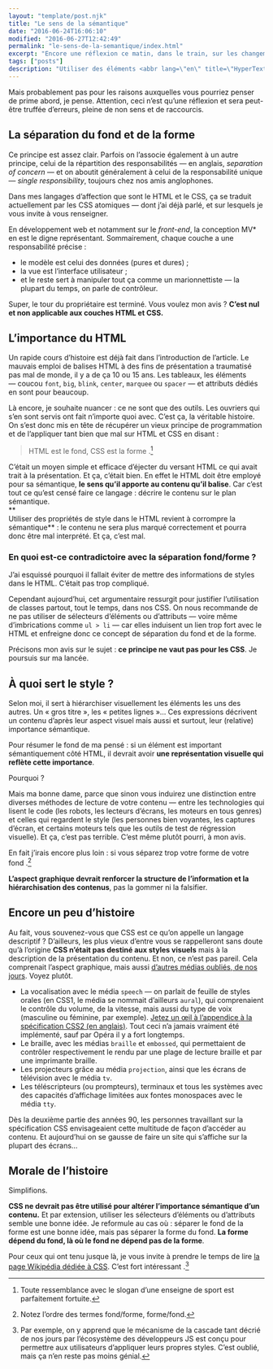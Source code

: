 ```yaml
---
layout: "template/post.njk"
title: "Le sens de la sémantique"
date: "2016-06-24T16:06:10"
modified: "2016-06-27T12:42:49"
permalink: "le-sens-de-la-semantique/index.html"
excerpt: "Encore une réflexion ce matin, dans le train, sur les changements de conception des styles qui remuent notre milieu en 2016."
tags: ["posts"]
description: "Utiliser des éléments <abbr lang=\"en\" title=\"HyperText Markup Language\">HTML</abbr> pour leur aspect visuel ou utiliser des attributs de présentation sont de mauvaises pratiques."
---
```

Mais probablement pas pour les raisons auxquelles vous pourriez penser de prime abord, je pense. Attention, ceci nʼest quʼune réflexion et sera peut-être truffée dʼerreurs, pleine de non sens et de raccourcis.

## La séparation du fond et de la forme

Ce principe est assez clair. Parfois on lʼassocie également à un autre principe, celui de la répartition des responsabilités —&nbsp;en anglais, _separation of concern_&nbsp;— et on aboutit généralement à celui de la responsabilité unique —&nbsp;_single responsibility_, toujours chez nos amis anglophones.

Dans mes langages dʼaffection que sont le HTML et le CSS, ça se traduit actuellement par les CSS atomiques —&nbsp;dont jʼai déjà parlé, et sur lesquels je vous invite à vous renseigner.

En développement web et notamment sur le _front-end_, la conception MV\* en est le digne représentant. Sommairement, chaque couche a une responsabilité précise&nbsp;:

* le modèle est celui des données (pures et dures)&nbsp;;
* la vue est lʼinterface utilisateur&nbsp;;
* et le reste sert à manipuler tout ça comme un marionnettiste —&nbsp;la plupart du temps, on parle de contrôleur.

Super, le tour du propriétaire est terminé. Vous voulez mon avis&nbsp;? **Cʼest nul et non applicable aux couches HTML et CSS.**

## Lʼimportance du HTML

Un rapide cours dʼhistoire est déjà fait dans lʼintroduction de lʼarticle. Le mauvais emploi de balises HTML à des fins de présentation a traumatisé pas mal de monde, il y a de ça 10 ou 15 ans. Les tableaux, les éléments —&nbsp;coucou `font`, `big`, `blink`, `center`, `marquee` ou `spacer`&nbsp;— et attributs dédiés en sont pour beaucoup.

Là encore, je souhaite nuancer&nbsp;: ce ne sont que des outils. Les ouvriers qui sʼen sont servis ont fait nʼimporte quoi avec. Cʼest ça, la véritable histoire. On sʼest donc mis en tête de récupérer un vieux principe de programmation et de lʼappliquer tant bien que mal sur HTML et CSS en disant&nbsp;:

> HTML est le fond, CSS est la forme&nbsp;.[^1]

[^1]: Toute ressemblance avec le slogan dʼune enseigne de sport est parfaitement fortuite.



Cʼétait un moyen simple et efficace dʼéjecter du versant HTML ce qui avait trait à la présentation. Et ça, c’était bien. En effet le HTML doit être employé pour sa sémantique, **le sens quʼil apporte au contenu quʼil balise**. Car cʼest tout ce quʼest censé faire ce langage&nbsp;: décrire le contenu sur le plan sémantique.  
**  
Utiliser des propriétés de style dans le HTML revient à corrompre la sémantique**&nbsp;: le contenu ne sera plus marqué correctement et pourra donc être mal interprété. Et ça, cʼest mal.

### En quoi est-ce contradictoire avec la séparation fond/forme&nbsp;?

Jʼai esquissé pourquoi il fallait éviter de mettre des informations de styles dans le HTML. Cʼétait pas trop compliqué.

Cependant aujourdʼhui, cet argumentaire ressurgit pour justifier lʼutilisation de classes partout, tout le temps, dans nos CSS. On nous recommande de ne pas utiliser de sélecteurs dʼéléments ou dʼattributs —&nbsp;voire même dʼimbrications comme `ul > li`&nbsp;— car elles induisent un lien trop fort avec le HTML et enfreigne donc ce concept de séparation du fond et de la forme.

Précisons mon avis sur le sujet&nbsp;: **ce principe ne vaut pas pour les CSS**. Je poursuis sur ma lancée.

## À quoi sert le style&nbsp;?

Selon moi, il sert à hiérarchiser visuellement les éléments les uns des autres. Un «&nbsp;gros titre&nbsp;», les «&nbsp;petites lignes&nbsp;»… Ces expressions décrivent un contenu dʼaprès leur aspect visuel mais aussi et surtout, leur (relative) importance sémantique.

Pour résumer le fond de ma pensé&nbsp;: si un élément est important sémantiquement côté HTML, il devrait avoir **une représentation visuelle qui reflète cette importance**.

Pourquoi&nbsp;?

Mais ma bonne dame, parce que sinon vous induirez une distinction entre diverses méthodes de lecture de votre contenu —&nbsp;entre les technologies qui lisent le code (les robots, les lecteurs d’écrans, les moteurs en tous genres) et celles qui regardent le style (les personnes bien voyantes, les captures dʼécran, et certains moteurs tels que les outils de test de régression visuelle). Et ça, cʼest pas terrible. Cʼest même plutôt pourri, à mon avis.

En fait jʼirais encore plus loin&nbsp;: si vous séparez trop votre forme de votre fond&nbsp;.[^2]

[^2]: Notez lʼordre des termes fond/forme, forme/fond.



**Lʼaspect graphique devrait renforcer la structure de lʼinformation et la hiérarchisation des contenus**, pas la gommer ni la falsifier.

## Encore un peu dʼhistoire

Au fait, vous souvenez-vous que CSS est ce qu’on appelle un langage descriptif&nbsp;? Dʼailleurs, les plus vieux dʼentre vous se rappelleront sans doute quʼà lʼorigine **CSS nʼétait pas destiné aux styles visuels** mais à la description de la présentation du contenu. Et non, ce nʼest pas pareil. Cela comprenait lʼaspect graphique, mais aussi [dʼautres médias oubliés, de nos jours](https://www.w3.org/TR/CSS2/media.html#media-types). Voyez plutôt.

* La vocalisation avec le média `speech` —&nbsp;on parlait de feuille de styles orales (en CSS1, le média se nommait dʼailleurs `aural`), qui comprenaient le contrôle du volume, de la vitesse, mais aussi du type de voix (masculine ou féminine, par exemple). [Jetez un œil à lʼappendice à la spécification CSS2 (en anglais)](https://www.w3.org/TR/CSS2/aural.html). Tout ceci nʼa jamais vraiment été implémenté, sauf par Opéra il y a fort longtemps.
* Le braille, avec les médias `braille` et `embossed`, qui permettaient de contrôler respectivement le rendu par une plage de lecture braille et par une imprimante braille.
* Les projecteurs grâce au média `projection`, ainsi que les écrans de télévision avec le média `tv`.
* Les téléscripteurs (ou prompteurs), terminaux et tous les systèmes avec des capacités dʼaffichage limitées aux fontes monospaces avec le média `tty`.

Dès la deuxième partie des années 90, les personnes travaillant sur la spécification CSS envisageaient cette multitude de façon dʼaccéder au contenu. Et aujourdʼhui on se gausse de faire un site qui sʼaffiche sur la plupart des écrans…

## Morale de lʼhistoire

Simplifions.

**CSS ne devrait pas être utilisé pour altérer lʼimportance sémantique d’un contenu.** Et par extension, utiliser les sélecteurs dʼéléments ou dʼattributs semble une bonne idée. Je reformule au cas où&nbsp;: séparer le fond de la forme est une bonne idée, mais pas séparer la forme du fond. **La forme dépend du fond, là où le fond ne dépend pas de la forme**.

Pour ceux qui ont tenu jusque là, je vous invite à prendre le temps de lire [la page Wikipédia dédiée à CSS](https://fr.wikipedia.org/wiki/Feuilles_de_style_en_cascade). Cʼest fort intéressant&nbsp;.[^3]

[^3]: Par exemple, on y apprend que le mécanisme de la cascade tant décrié de nos jours par lʼécosystème des développeurs JS est conçu pour permettre aux utilisateurs dʼappliquer leurs propres styles. Cʼest oublié, mais ça nʼen reste pas moins génial.

